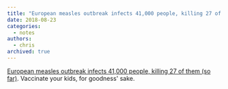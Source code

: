 ```yaml
---
title: "European measles outbreak infects 41,000 people, killing 27 of them (so far)"
date: 2018-08-23
categories:
  - notes
authors:
  - chris
archived: true
---
```


[European measles outbreak infects 41,000 people, killing 27 of them (so far)](https://boingboing.net/2018/08/21/europe-has-got-the-measles.html). Vaccinate your kids, for goodness' sake.
